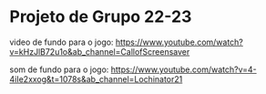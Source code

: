 # Projeto de Grupo 22-23

video de fundo para o jogo:  https://www.youtube.com/watch?v=kHzJlB72u1o&ab_channel=CallofScreensaver

som de fundo para o jogo: https://www.youtube.com/watch?v=4-4iIe2xxog&t=1078s&ab_channel=Lochinator21
